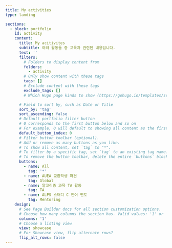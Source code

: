 ```yaml
---
title: My activities
type: landing

sections:
  - block: portfolio
    id: activity
    content:
      title: My acitivites
      subtitle: 여러 활동들 중 교육과 관련된 내용입니다. 
      text: ''
      filters:
        # Folders to display content from
        folders:
          - activity
        # Only show content with these tags
        tags: []
        # Exclude content with these tags
        exclude_tags: []
        # Which Hugo page kinds to show (https://gohugo.io/templates/section-templates/#page-kinds)

      # Field to sort by, such as Date or Title
      sort_by: 'tag'
      sort_ascending: false
      # Default portfolio filter button
      # 0 corresponds to the first button below and so on
      # For example, 0 will default to showing all content as the first button below shows content with *any* tag
      default_button_index: 0
      # Filter button toolbar (optional).
      # Add or remove as many buttons as you like.
      # To show all content, set `tag` to "*".
      # To filter by a specific tag, set `tag` to an existing tag name.
      # To remove the button toolbar, delete the entire `buttons` block.
      buttons:
        - name: All
          tag: '*'
        - name: AUEA 교환학생 파견
          tag: Global
        - name: 알고리즘 과목 TA 활동
          tag: TA
        - name: ALPS 스터디 C 언어 멘토
          tag: Mentoring
    design:
      # See Page Builder docs for all section customization options.
      # Choose how many columns the section has. Valid values: '1' or '2'.
      columns: '1'
      # Choose a listing view
      view: showcase
      # For Showcase view, flip alternate rows?
      flip_alt_rows: false
---
```

